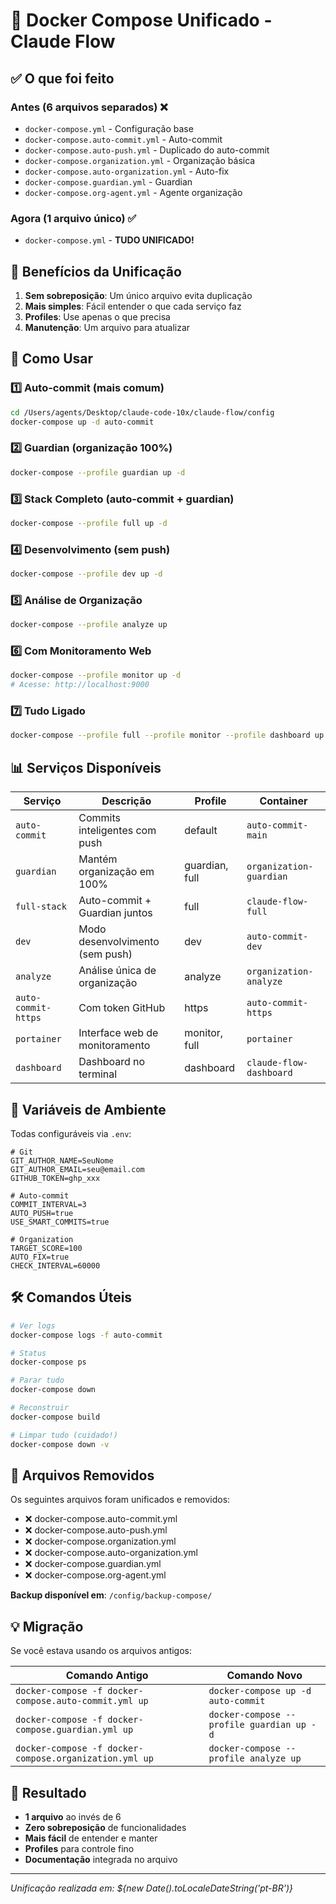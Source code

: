 # 🐳 Docker Compose Unificado - Claude Flow

## ✅ O que foi feito

### Antes (6 arquivos separados) ❌
- `docker-compose.yml` - Configuração base
- `docker-compose.auto-commit.yml` - Auto-commit
- `docker-compose.auto-push.yml` - Duplicado do auto-commit
- `docker-compose.organization.yml` - Organização básica
- `docker-compose.auto-organization.yml` - Auto-fix
- `docker-compose.guardian.yml` - Guardian
- `docker-compose.org-agent.yml` - Agente organização

### Agora (1 arquivo único) ✅
- `docker-compose.yml` - **TUDO UNIFICADO!**

## 🎯 Benefícios da Unificação

1. **Sem sobreposição**: Um único arquivo evita duplicação
2. **Mais simples**: Fácil entender o que cada serviço faz
3. **Profiles**: Use apenas o que precisa
4. **Manutenção**: Um arquivo para atualizar

## 🚀 Como Usar

### 1️⃣ Auto-commit (mais comum)
```bash
cd /Users/agents/Desktop/claude-code-10x/claude-flow/config
docker-compose up -d auto-commit
```

### 2️⃣ Guardian (organização 100%)
```bash
docker-compose --profile guardian up -d
```

### 3️⃣ Stack Completo (auto-commit + guardian)
```bash
docker-compose --profile full up -d
```

### 4️⃣ Desenvolvimento (sem push)
```bash
docker-compose --profile dev up -d
```

### 5️⃣ Análise de Organização
```bash
docker-compose --profile analyze up
```

### 6️⃣ Com Monitoramento Web
```bash
docker-compose --profile monitor up -d
# Acesse: http://localhost:9000
```

### 7️⃣ Tudo Ligado
```bash
docker-compose --profile full --profile monitor --profile dashboard up -d
```

## 📊 Serviços Disponíveis

| Serviço | Descrição | Profile | Container |
|---------|-----------|---------|-----------|
| `auto-commit` | Commits inteligentes com push | default | `auto-commit-main` |
| `guardian` | Mantém organização em 100% | guardian, full | `organization-guardian` |
| `full-stack` | Auto-commit + Guardian juntos | full | `claude-flow-full` |
| `dev` | Modo desenvolvimento (sem push) | dev | `auto-commit-dev` |
| `analyze` | Análise única de organização | analyze | `organization-analyze` |
| `auto-commit-https` | Com token GitHub | https | `auto-commit-https` |
| `portainer` | Interface web de monitoramento | monitor, full | `portainer` |
| `dashboard` | Dashboard no terminal | dashboard | `claude-flow-dashboard` |

## 🔧 Variáveis de Ambiente

Todas configuráveis via `.env`:

```env
# Git
GIT_AUTHOR_NAME=SeuNome
GIT_AUTHOR_EMAIL=seu@email.com
GITHUB_TOKEN=ghp_xxx

# Auto-commit
COMMIT_INTERVAL=3
AUTO_PUSH=true
USE_SMART_COMMITS=true

# Organization
TARGET_SCORE=100
AUTO_FIX=true
CHECK_INTERVAL=60000
```

## 🛠️ Comandos Úteis

```bash
# Ver logs
docker-compose logs -f auto-commit

# Status
docker-compose ps

# Parar tudo
docker-compose down

# Reconstruir
docker-compose build

# Limpar tudo (cuidado!)
docker-compose down -v
```

## 📁 Arquivos Removidos

Os seguintes arquivos foram unificados e removidos:
- ❌ docker-compose.auto-commit.yml
- ❌ docker-compose.auto-push.yml
- ❌ docker-compose.organization.yml
- ❌ docker-compose.auto-organization.yml
- ❌ docker-compose.guardian.yml
- ❌ docker-compose.org-agent.yml

**Backup disponível em**: `/config/backup-compose/`

## 💡 Migração

Se você estava usando os arquivos antigos:

| Comando Antigo | Comando Novo |
|----------------|--------------|
| `docker-compose -f docker-compose.auto-commit.yml up` | `docker-compose up -d auto-commit` |
| `docker-compose -f docker-compose.guardian.yml up` | `docker-compose --profile guardian up -d` |
| `docker-compose -f docker-compose.organization.yml up` | `docker-compose --profile analyze up` |

## 🎉 Resultado

- **1 arquivo** ao invés de 6
- **Zero sobreposição** de funcionalidades
- **Mais fácil** de entender e manter
- **Profiles** para controle fino
- **Documentação** integrada no arquivo

---
*Unificação realizada em: ${new Date().toLocaleDateString('pt-BR')}*